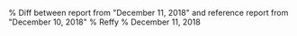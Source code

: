 % Diff between report from "December 11, 2018" and reference report from "December 10, 2018"
% Reffy
% December 11, 2018

